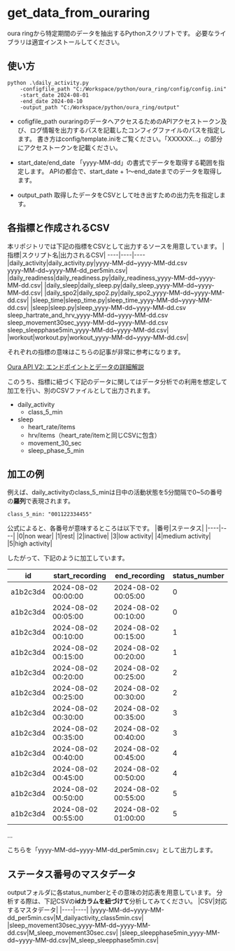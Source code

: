 # get_data_from_ouraring

oura ringから特定期間のデータを抽出するPythonスクリプトです。
必要なライブラリは適宜インストールしてください。

## 使い方
```
python .\daily_activity.py 
    -configfile_path "C:/Workspace/python/oura_ring/config/config.ini" 
    -start_date 2024-08-01 
    -end_date 2024-08-10 
    -output_path "C:/Workspace/python/oura_ring/output"
```
* cofigfile_path
ouraringのデータへアクセスるためのAPIアクセストークン及び、ログ情報を出力するパスを記載したコンフィグファイルのパスを指定します。
書き方はconfig/template.iniをご覧ください。「XXXXXX…」の部分にアクセストークンを記載ください。

* start_date/end_date
「yyyy-MM-dd」の書式でデータを取得する範囲を指定します。
APIの都合で、start_date + 1～end_dateまでのデータを取得します。

* output_path
取得したデータをCSVとして吐き出すための出力先を指定します。

## 各指標と作成されるCSV
本リポジトリでは下記の指標をCSVとして出力するソースを用意しています。
|指標|スクリプト名|出力されるCSV|
----|----|----
|daily_activity|daily_activity.py|yyyy-MM-dd~yyyy-MM-dd.csv<br>yyyy-MM-dd~yyyy-MM-dd_per5min.csv|
|daily_readiness|daily_readiness.py|daily_readiness_yyyy-MM-dd~yyyy-MM-dd.csv|
|daily_sleep|daily_sleep.py|daily_sleep_yyyy-MM-dd~yyyy-MM-dd.csv|
|daily_spo2|daily_spo2.py|daily_spo2_yyyy-MM-dd~yyyy-MM-dd.csv|
|sleep_time|sleep_time.py|sleep_time_yyyy-MM-dd~yyyy-MM-dd.csv|
|sleep|sleep.py|sleep_yyyy-MM-dd~yyyy-MM-dd.csv<br>sleep_hartrate_and_hrv_yyyy-MM-dd~yyyy-MM-dd.csv<br>sleep_movement30sec_yyyy-MM-dd~yyyy-MM-dd.csv<br>sleep_sleepphase5min_yyyy-MM-dd~yyyy-MM-dd.csv|
|workout|workout.py|workout_yyyy-MM-dd~yyyy-MM-dd.csv|

それぞれの指標の意味はこちらの記事が非常に参考になります。

[Oura API V2: エンドポイントとデータの詳細解説](https://the-learning-canvas.com/2023/12/05/oura-api-v2-endpoint/)

このうち、指標に紐づく下記のデータに関してはデータ分析での利用を想定して加工を行い、別のCSVファイルとして出力されます。
* daily_activity
    * class_5_min
* sleep
    * heart_rate/items
    * hrv/items（heart_rate/itemと同じCSVに包含）
    * movement_30_sec
    * sleep_phase_5_min

## 加工の例
例えば、daily_activityのclass_5_minは日中の活動状態を5分間隔で0~5の番号の**羅列**で表現されます。
```
class_5_min: "001122334455"
```
公式によると、各番号が意味するところは以下です。
|番号|ステータス|
|----|----|
|0|non wear|
|1|rest|
|2|inactive|
|3|low activity|
|4|medium activity|
|5|high activity|

したがって、下記のように加工しています。

|id|start_recording|end_recording|status_number|
|----|----|----|----|
|a1b2c3d4|2024-08-02 00:00:00|2024-08-02 00:05:00|0|
|a1b2c3d4|2024-08-02 00:05:00|2024-08-02 00:10:00|0|
|a1b2c3d4|2024-08-02 00:10:00|2024-08-02 00:15:00|1|
|a1b2c3d4|2024-08-02 00:15:00|2024-08-02 00:20:00|1|
|a1b2c3d4|2024-08-02 00:20:00|2024-08-02 00:25:00|2|
|a1b2c3d4|2024-08-02 00:25:00|2024-08-02 00:30:00|2|
|a1b2c3d4|2024-08-02 00:30:00|2024-08-02 00:35:00|3|
|a1b2c3d4|2024-08-02 00:35:00|2024-08-02 00:40:00|3|
|a1b2c3d4|2024-08-02 00:40:00|2024-08-02 00:45:00|4|
|a1b2c3d4|2024-08-02 00:45:00|2024-08-02 00:50:00|4|
|a1b2c3d4|2024-08-02 00:50:00|2024-08-02 00:55:00|5|
|a1b2c3d4|2024-08-02 00:55:00|2024-08-02 01:00:00|5|
...

こちらを「yyyy-MM-dd~yyyy-MM-dd_per5min.csv」として出力します。

## ステータス番号のマスタデータ
outputフォルダに各status_numberとその意味の対応表を用意しています。
分析する際は、下記CSVの**idカラムを紐づけて**分析してみてください。
|CSV|対応するマスタデータ|
|----|----|
|yyyy-MM-dd~yyyy-MM-dd_per5min.csv|M_dailyactivity_class5min.csv|
|sleep_movement30sec_yyyy-MM-dd~yyyy-MM-dd.csv|M_sleep_movement30sec.csv|
|sleep_sleepphase5min_yyyy-MM-dd~yyyy-MM-dd.csv|M_sleep_sleepphase5min.csv|

